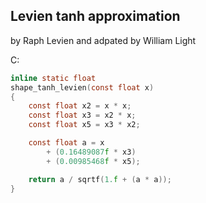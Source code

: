 ## Levien tanh approximation
by Raph Levien and adpated by William Light

C:
```c
inline static float
shape_tanh_levien(const float x)
{
    const float x2 = x * x;
    const float x3 = x2 * x;
    const float x5 = x3 * x2;

    const float a = x
        + (0.16489087f * x3)
        + (0.00985468f * x5);

    return a / sqrtf(1.f + (a * a));
}
```
